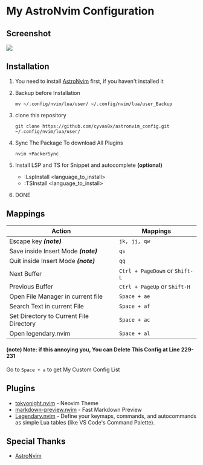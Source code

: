 # My AstroNvim Configuration
## Screenshot
![](https://images2.imgbox.com/34/da/SlHiuWWI_o.jpg) 
## Installation
1. You need to install [AstroNvim](https://github.com/AstroNvim/AstroNvim) first, if you haven't installed it

2. Backup before Installation
   ```
   mv ~/.config/nvim/lua/user/ ~/.config/nvim/lua/user_Backup
   ```

3. clone this repository 

   ```
   git clone https://github.com/cyvas8x/astronvim_config.git ~/.config/nvim/lua/user/
   ```

4. Sync The Package To download All Plugins
   ```
   nvim +PackerSync
   ```

5. Install LSP and TS for Snippet and autocomplete **(optional)**
   - :LspInstall <language_to_install>
   - :TSInstall <language_to_install>

6. DONE

## Mappings

| Action                                  | Mappings                      |
| ---------------                         | ----------------              |
| Escape key ***(note)***                 | `jk, jj, qw`                  |
| Save inside Insert Mode ***(note)***    | `qs`                          |
| Quit inside Insert Mode ***(note)***    | `qq`                          |
| Next Buffer                             | `Ctrl + PageDown` or `Shift-L`|
| Previous Buffer                         | `Ctrl + PageUp` or `Shift-H`  |
| Open File Manager in current file       | `Space + ae`                  |
| Search Text in current File             | `Space + af`                  |
| Set Directory to Current File Directory | `Space + ac`                  |
| Open legendary.nvim                     | `Space + al`                  |

#### (note) Note: if this annoying you, You can Delete This Config at Line 229-231

Go to `Space + a` to get My Custom Config List

## Plugins
- [tokyonight.nvim](https://github.com/folke/tokyonight.nvim) - Neovim Theme
- [markdown-preview.nvim](https://github.com/iamcco/markdown-preview.nvim) - Fast Markdown Preview
- [Legendary.nvim](https://github.com/mrjones2014/legendary.nvim) - Define your keymaps, commands, and autocommands as simple Lua tables (like VS Code's Command Palette).

## Special Thanks
- [AstroNvim](https://github.com/AstroNvim/) 
